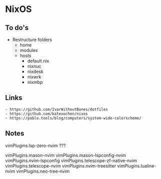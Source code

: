 # NixOS

## To do's
- Restructure folders
    - home
    - modules
    - hosts
        - default.nix
        - nixnuc
        - nixdesk
        - nixwrk
        - nixmbp

## Links
    - https://github.com/IvarWithoutBones/dotfiles
    - https://github.com/katexochen/nixos
    - https://pablo.tools/blog/computers/system-wide-colorscheme/


## Notes

vimPlugins.lsp-zero-nvim ???

vimPlugins.mason-nvim
vimPlugins.mason-lspconfig-nvim
vimPlugins.nvim-lspconfig
vimPlugins.telescope-zf-native-nvim
vimPlugins.telescope-nvim
vimPlugins.nvim-treesitter
vimPlugins.lualine-nvim
vimPlugins.neo-tree-nvim



